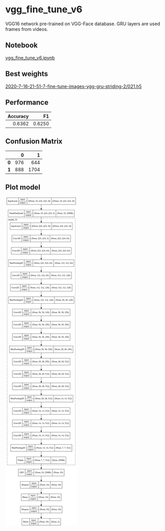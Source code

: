 # vgg_fine_tune_v6

VGG16 network pre-trained on VGG-Face database. GRU layers are used frames from videos.

## Notebook

[vgg_fine_tune_v6.ipynb](https://github.com/werlang/emolearn-ml-model/blob/main/vgg_fine_tune_v6/vgg_fine_tune_v6.ipynb)

## Best weights

[2020-7-16-21-51-7-fine-tune-images-vgg-gru-striding-2/021.h5](https://drive.google.com/file/d/1-jdoX6Bf56LobF4xJqIezkO7ByTT8fwY/view?usp=sharing)

## Performance

| Accuracy |     F1 |
| -------: | -----: |
|   0.6362 | 0.6250 |

## Confusion Matrix

|       |    0 |    1 |
| ----- | ---: | ---: |
| **0** |  976 |  644 |
| **1** |  888 | 1704 |

## Plot model

![image](vgg_fine_tune_v6.png)
